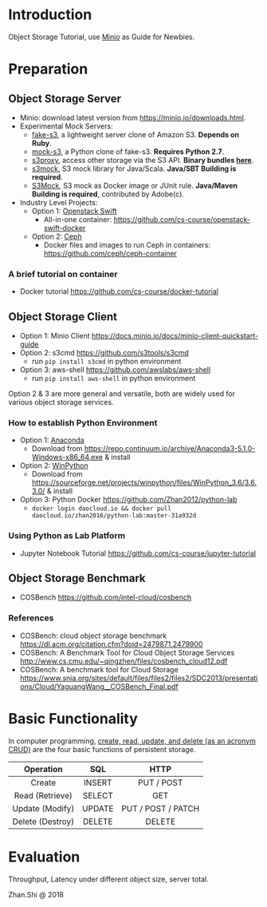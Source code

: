 # Introduction

Object Storage Tutorial, use [Minio](https://minio.io/) as Guide for Newbies.

# Preparation

## Object Storage Server

* Minio: download latest version from <https://minio.io/downloads.html>.
* Experimental Mock Servers:
    * [fake-s3](https://github.com/jubos/fake-s3), a lightweight server clone of Amazon S3. **Depends on Ruby**.
    * [mock-s3](https://github.com/jserver/mock-s3), a Python clone of fake-s3. **Requires Python 2.7**.
    * [s3proxy](https://github.com/gaul/s3proxy), access other storage via the S3 API. **Binary bundles [here](https://github.com/gaul/s3proxy/releases)**. 
    * [s3mock](https://github.com/findify/s3mock), S3 mock library for Java/Scala. **Java/SBT Building is required**.
    * [S3Mock](https://github.com/adobe/S3Mock), S3 mock as Docker image or JUnit rule. **Java/Maven Building is required**, contributed by Adobe(c).
* Industry Level Projects:
    * Option 1: [Openstack Swift](https://wiki.openstack.org/wiki/Swift)
        * All-in-one container: <https://github.com/cs-course/openstack-swift-docker>
    * Option 2: [Ceph](https://ceph.com/)
        * Docker files and images to run Ceph in containers: <https://github.com/ceph/ceph-container>

### A brief tutorial on container

* Docker tutorial <https://github.com/cs-course/docker-tutorial>

## Object Storage Client

* Option 1: Minio Client <https://docs.minio.io/docs/minio-client-quickstart-guide>
* Option 2: s3cmd <https://github.com/s3tools/s3cmd>
    * run `pip install s3cmd` in python environment
* Option 3: aws-shell <https://github.com/awslabs/aws-shell>
    * run `pip install aws-shell` in python environment

Option 2 & 3 are more general and versatile, both are widely used for various object storage services.

### How to establish Python Environment

* Option 1: [Anaconda](https://www.anaconda.com/)
    * Download from <https://repo.continuum.io/archive/Anaconda3-5.1.0-Windows-x86_64.exe> & install
* Option 2: [WinPython](http://winpython.github.io/)
    * Download from <https://sourceforge.net/projects/winpython/files/WinPython_3.6/3.6.3.0/> & install
* Option 3: Python Docker <https://github.com/Zhan2012/python-lab>
    * `docker login daocloud.io && docker pull daocloud.io/zhan2016/python-lab:master-31a932d`

### Using Python as Lab Platform

* Jupyter Notebook Tutorial <https://github.com/cs-course/jupyter-tutorial>

## Object Storage Benchmark

* COSBench <https://github.com/intel-cloud/cosbench>

### References

* COSBench: cloud object storage benchmark https://dl.acm.org/citation.cfm?doid=2479871.2479900
* COSBench: A Benchmark Tool for Cloud Object Storage Services <http://www.cs.cmu.edu/~qingzhen/files/cosbench_cloud12.pdf>
* COSBench: A benchmark tool for Cloud Storage <https://www.snia.org/sites/default/files/files2/files2/SDC2013/presentations/Cloud/YaguangWang__COSBench_Final.pdf>

# Basic Functionality

In computer programming, [create, read, update, and delete (as an acronym CRUD)](https://en.wikipedia.org/wiki/Create,_read,_update_and_delete) are the four basic functions of persistent storage.

| Operation        | SQL    | HTTP               |
| :---:            | :---:  | :---:              |
| Create           | INSERT | PUT / POST         |
| Read (Retrieve)  | SELECT | GET                |
| Update (Modify)  | UPDATE | PUT / POST / PATCH |
| Delete (Destroy) | DELETE | DELETE             |

# Evaluation

Throughput, Latency under different object size, server total.

Zhan.Shi @ 2018
